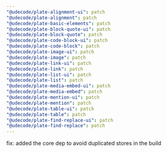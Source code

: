 ```yaml
---
"@udecode/plate-alignment-ui": patch
"@udecode/plate-alignment": patch
"@udecode/plate-basic-elements": patch
"@udecode/plate-block-quote-ui": patch
"@udecode/plate-block-quote": patch
"@udecode/plate-code-block-ui": patch
"@udecode/plate-code-block": patch
"@udecode/plate-image-ui": patch
"@udecode/plate-image": patch
"@udecode/plate-link-ui": patch
"@udecode/plate-link": patch
"@udecode/plate-list-ui": patch
"@udecode/plate-list": patch
"@udecode/plate-media-embed-ui": patch
"@udecode/plate-media-embed": patch
"@udecode/plate-mention-ui": patch
"@udecode/plate-mention": patch
"@udecode/plate-table-ui": patch
"@udecode/plate-table": patch
"@udecode/plate-find-replace-ui": patch
"@udecode/plate-find-replace": patch
---
```


fix: added the core dep to avoid duplicated stores in the build

